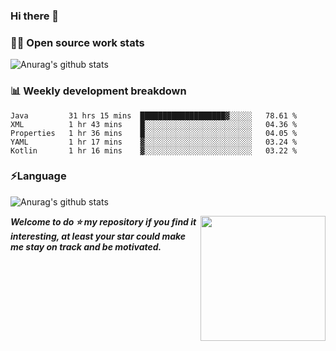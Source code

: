 

### Hi there 👋
### 👨‍💻 Open source work stats
![Anurag's github stats](https://github-readme-stats.vercel.app/api?username=wyndem&show_icons=true&theme=radical)

### 📊 Weekly development breakdown
<!--START_SECTION:waka-->
```text
Java         31 hrs 15 mins  ███████████████████▓░░░░░   78.61 % 
XML          1 hr 43 mins    █░░░░░░░░░░░░░░░░░░░░░░░░   04.36 % 
Properties   1 hr 36 mins    █░░░░░░░░░░░░░░░░░░░░░░░░   04.05 % 
YAML         1 hr 17 mins    ▓░░░░░░░░░░░░░░░░░░░░░░░░   03.24 % 
Kotlin       1 hr 16 mins    ▓░░░░░░░░░░░░░░░░░░░░░░░░   03.22 % 
```
<!--END_SECTION:waka-->


### ⚡Language
![Anurag's github stats](https://github-readme-stats.vercel.app/api/top-langs/?username=wyndem&layout=compact&hide_border=true&langs_count=10)



<img align='right' src='https://octodex.github.com/images/hula_loop_octodex03.gif' width='200"'>


***Welcome to do ⭐ my repository if you find it interesting, at least your star could make me stay on track and be motivated.***







<!--
**wyndem/wyndem** is a ✨ _special_ ✨ repository because its `README.md` (this file) appears on your GitHub profile.

Here are some ideas to get you started:

- 🔭 I’m currently working on ...
- 🌱 I’m currently learning ...
- 👯 I’m looking to collaborate on ...
- 🤔 I’m looking for help with ...
- 💬 Ask me about ...
- 📫 How to reach me: ...
- 😄 Pronouns: ...
- ⚡ Fun fact: ...
-->
